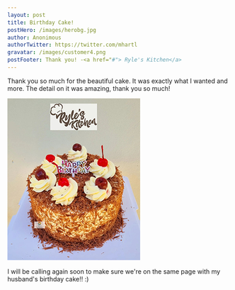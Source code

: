 ```yaml
---
layout: post
title: Birthday Cake!
postHero: /images/herobg.jpg
author: Anonimous
authorTwitter: https://twitter.com/mhartl
gravatar: /images/customer4.png
postFooter: Thank you! -<a href="#"> Ryle's Kitchen</a>
---
```



Thank you so much for the beautiful cake.
It was exactly what I wanted and more.
The detail on it was amazing, thank you so much!

<img class="pull-left" src="/images/cakeT-220729.png" alt="birthday cake image">

I will be calling again soon to make sure we're on the same page with my husband's birthday cake!! :)
